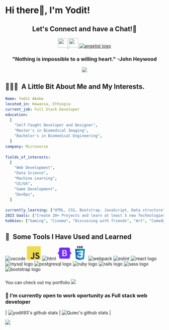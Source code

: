 <h1 align="left">Hi there👋, I'm Yodit!</h1>
<h2 align="center">
  Let's Connect and have a Chat!💬
</h2>
<p align="center">
<a href="https://twitter.com/yodtwit" margin-right="30px">
  <img width="30" height="30" src="https://cdn2.iconfinder.com/data/icons/social-media-2285/512/1_Twitter_colored_svg-1024.png"/>
</a>
<a href="https://www.linkedin.com/in/yodit-abebe-ayalew/">
  <img width="30" height="30" src="https://cdn2.iconfinder.com/data/icons/social-media-2285/512/1_Linkedin_unofficial_colored_svg-1024.png"/>
</a >
<a href="https://wellfound.com/u/yodit-abebe-ayalew">
  <img src="https://seeklogo.com/images/A/angellist-logo-A2F68DBEAE-seeklogo.com.png" width="20" height="30" alt="angelist logo"  />
</a>
</p>

<h3 align="center">"Nothing is impossible to a willing heart."
  <span>-John Heywood</span>
</h3>
<p align="center">
  <img src="https://media4.giphy.com/media/QNFhOolVeCzPQ2Mx85/giphy.gif?cid=ecf05e47f4gq2i5lglwyu4m82mu9ex60pifzk5tt4rcs00gs&rid=giphy.gif&ct=g" width="40%"/>
</p>


<h2>👨🏻‍💻 &nbsp;A Little Bit About Me and My Interests.</h2>

```yaml
Name: Yodit Abebe
located_in: Hawassa, Ethiopia
current_job: Full Stack Developer
education:
  [
    "Self-Taught Developer and Designer",
    "Master's in Biomedical Imaging",
    "Bachelor's in Biomedical Engineering",
  ]
company: Microverse

fields_of_interests:
  [
    "Web Development",
    "Data Science",
    "Machine Learning",
    "UI/UX",
    "Game Development",
    "DevOps",
  ]
  
currently_learning: ["HTML, CSS, Bootstrap, JavaScript, Data structure"]
2023 Goals: ["Create 20+ Projects and learn at least 5 new Technologies."]
hobbies: ["Gaming", "Cinema", "Discussing with friends", "Art", "Comedy"]
```

<h2> 🚀 &nbsp;Some Tools I Have Used and Learned</h2>
<p align="left">
<img src="https://cdn.jsdelivr.net/gh/devicons/devicon/icons/vscode/vscode-original.svg" alt="vscode" width="45" height="45"/>
<img src="https://raw.githubusercontent.com/devicons/devicon/master/icons/javascript/javascript-original.svg" alt="javascript" width="45" height="45" />
<img src="https://cdn.jsdelivr.net/gh/devicons/devicon/icons/html5/html5-original.svg" alt="html" width="45" height="45"/>
<img src="https://raw.githubusercontent.com/devicons/devicon/master/icons/bootstrap/bootstrap-plain.svg" alt="bootstrap" width="45" height="45" />
<img src="https://raw.githubusercontent.com/devicons/devicon/master/icons/css3/css3-original-wordmark.svg" alt="css3" width="45" height="45" />
<img src="https://cdn.jsdelivr.net/gh/devicons/devicon/icons/webpack/webpack-original.svg" alt="webpack" width="45" height="45"/>
<img src="https://cdn.jsdelivr.net/gh/devicons/devicon/icons/eslint/eslint-original.svg" alt="eslint" width="45" height="45"/>
<img src="https://cdn.jsdelivr.net/gh/devicons/devicon/icons/react/react-original.svg" height="40" width="52" alt="react logo"  />
<img src="https://cdn.jsdelivr.net/gh/devicons/devicon/icons/mysql/mysql-original.svg" height="40" width="52" alt="mysql logo"  />
<img src="https://cdn.jsdelivr.net/gh/devicons/devicon/icons/postgresql/postgresql-original.svg" height="40" width="52" alt="postgresql logo"  />
<img src="https://cdn.jsdelivr.net/gh/devicons/devicon/icons/ruby/ruby-original.svg" height="40" width="52" alt="ruby logo"  />
<img src="https://cdn.jsdelivr.net/gh/devicons/devicon/icons/rails/rails-original-wordmark.svg" height="40" width="52" alt="rails logo"  />
<img src="https://cdn.jsdelivr.net/gh/devicons/devicon/icons/sass/sass-original.svg" height="40" width="52" alt="sass logo"  />
<img src="https://cdn.jsdelivr.net/gh/devicons/devicon/icons/bootstrap/bootstrap-original.svg" height="40" width="52" alt="bootstrap logo"  />
</p>

###

<p>You can check out my portfolio <a href="https://yodit93.github.io/yodit_portfolio">
  <img height="20" src="https://cdn2.iconfinder.com/data/icons/business-office-1-9/100/1-07-1024.png"/></a>
</p>

<h3>🤝 I’m currently open to work oportunity as Full stack web developer</h3>


| ![yodit93's github stats](https://github-readme-stats.vercel.app/api?username=yodit93&show_icons=true&theme=radical&include_all_commits=true) | ![Quiec's github stats](https://github-readme-stats.vercel.app/api/top-langs/?username=yodit93&theme=radical&layout=compact) |

<img src="https://github-readme-streak-stats.herokuapp.com/?user=BEPb"></img>
  

